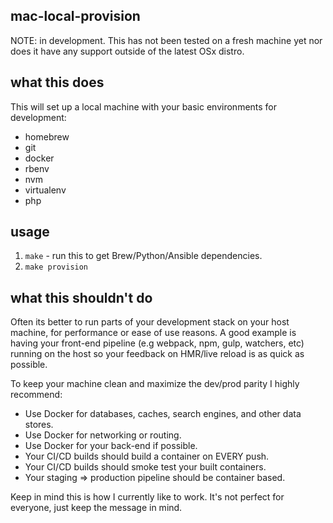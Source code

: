 mac-local-provision
------

NOTE: in development. This has not been tested on a fresh machine yet nor does it have any support outside of the latest OSx distro.

## what this does

This will set up a local machine with your basic environments for development:

- homebrew
- git
- docker
- rbenv
- nvm
- virtualenv
- php

## usage

1. `make` - run this to get Brew/Python/Ansible dependencies.
2. `make provision`

## what this shouldn't do

Often its better to run parts of your development stack on your host machine, for performance or ease of use reasons. A good example is having your front-end pipeline (e.g webpack, npm, gulp, watchers, etc) running on the host so your feedback on HMR/live reload is as quick as possible.

To keep your machine clean and maximize the dev/prod parity I highly recommend:

- Use Docker for databases, caches, search engines, and other data stores.
- Use Docker for networking or routing.
- Use Docker for your back-end if possible.
- Your CI/CD builds should build a container on EVERY push.
- Your CI/CD builds should smoke test your built containers.
- Your staging => production pipeline should be container based.

Keep in mind this is how I currently like to work. It's not perfect for everyone, just keep the message in mind.
